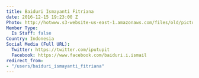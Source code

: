 ```yaml
---
title: Baiduri Ismayanti Fitriana
date: 2016-12-15 19:23:00 Z
Photo: http://hotwww.s3-website-us-east-1.amazonaws.com/files/old/pictures/picture-350-1481831640.png
Member Type:
  Is Staff: false
Country: Indonesia
Social Media (Full URL):
  Twitter: https://twitter.com/iputupit
  Facebook: https://www.facebook.com/baiduri.i.ismail
redirect_from:
- "/users/baiduri_ismayanti_fitriana"
---
```


